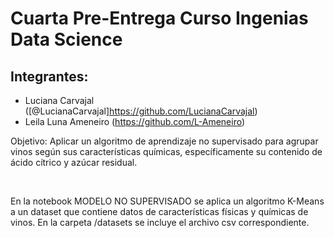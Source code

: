 # Cuarta Pre-Entrega Curso Ingenias Data Science 
## Integrantes:
- Luciana Carvajal ([@LucianaCarvajal]https://github.com/LucianaCarvajal)
- Leila Luna Ameneiro (https://github.com/L-Ameneiro)

Objetivo: Aplicar un algoritmo de aprendizaje no supervisado para agrupar vinos según sus características químicas, específicamente su contenido de ácido cítrico y azúcar residual. 

<br>

En la notebook MODELO NO SUPERVISADO se aplica un algoritmo K-Means a un dataset que contiene datos de características físicas y químicas de vinos. 
En la carpeta /datasets se incluye el archivo csv correspondiente. 
